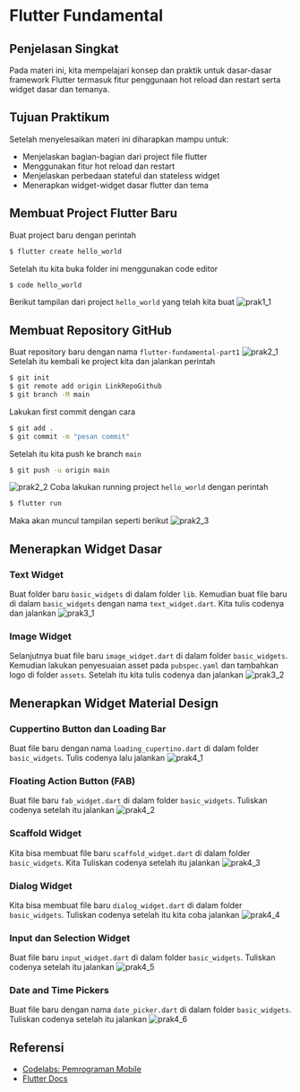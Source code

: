 # Flutter Fundamental

## Penjelasan Singkat
Pada materi ini, kita mempelajari konsep dan praktik untuk dasar-dasar framework Flutter termasuk fitur penggunaan hot reload dan restart serta widget dasar dan temanya.

## Tujuan Praktikum
Setelah menyelesaikan materi ini diharapkan mampu untuk:
- Menjelaskan bagian-bagian dari project file flutter
- Menggunakan fitur hot reload dan restart
- Menjelaskan perbedaan stateful dan stateless widget
- Menerapkan widget-widget dasar flutter dan tema

## Membuat Project Flutter Baru
Buat project baru dengan perintah
```bash
$ flutter create hello_world
```
Setelah itu kita buka folder ini menggunakan code editor
```bash
$ code hello_world
```
Berikut tampilan dari project `hello_world` yang telah kita buat
![prak1_1](images/1_new-project.png)

## Membuat Repository GitHub
Buat repository baru dengan nama `flutter-fundamental-part1`
![prak2_1](images/2_new-repo.png)
Setelah itu kembali ke project kita dan jalankan perintah
```bash
$ git init
$ git remote add origin LinkRepoGithub
$ git branch -M main
```
Lakukan first commit dengan cara
```bash
$ git add .
$ git commit -m "pesan commit"
```
Setelah itu kita push ke branch `main`
```bash
$ git push -u origin main
```
![prak2_2](images/2_first-commit.png)
Coba lakukan running project `hello_world` dengan perintah
```bash
$ flutter run
```
Maka akan muncul tampilan seperti berikut
![prak2_3](images/2_run-project.png)

## Menerapkan Widget Dasar

### Text Widget
Buat folder baru `basic_widgets` di dalam folder `lib`. Kemudian buat file baru di dalam `basic_widgets` dengan nama `text_widget.dart`. Kita tulis codenya dan jalankan
![prak3_1](images/3_text-widget.png)

### Image Widget
Selanjutnya buat file baru `image_widget.dart` di dalam folder `basic_widgets`. Kemudian lakukan penyesuaian asset pada `pubspec.yaml` dan tambahkan logo di folder `assets`. Setelah itu kita tulis codenya dan jalankan
![prak3_2](images/3_image-widget.png)

## Menerapkan Widget Material Design

### Cuppertino Button dan Loading Bar
Buat file baru dengan nama `loading_cupertino.dart` di dalam folder `basic_widgets`. Tulis codenya lalu jalankan
![prak4_1](images/4_cupertino.png)

### Floating Action Button (FAB)
Buat file baru `fab_widget.dart` di dalam folder `basic_widgets`. Tuliskan codenya setelah itu jalankan
![prak4_2](images/4_fab-widget.png)

### Scaffold Widget
Kita bisa membuat file baru `scaffold_widget.dart` di dalam folder `basic_widgets`. Kita Tuliskan codenya setelah itu jalankan
![prak4_3](images/4_scaffold-widget.png)

### Dialog Widget
Kita bisa membuat file baru `dialog_widget.dart` di dalam folder `basic_widgets`. Tuliskan codenya setelah itu kita coba jalankan
![prak4_4](images/4_dialog-widget.png)

### Input dan Selection Widget
Buat file baru `input_widget.dart` di dalam folder `basic_widgets`. Tuliskan codenya setelah itu jalankan
![prak4_5](images/4_input-widget.png)

### Date and Time Pickers
Buat file baru dengan nama `date_picker.dart` di dalam folder `basic_widgets`. Tuliskan codenya setelah itu jalankan
![prak4_6](images/4_date-picker.png)

## Referensi
- [Codelabs: Pemrograman Mobile](https://fluttercodelabs.netlify.app)
- [Flutter Docs](https://docs.flutter.dev)
